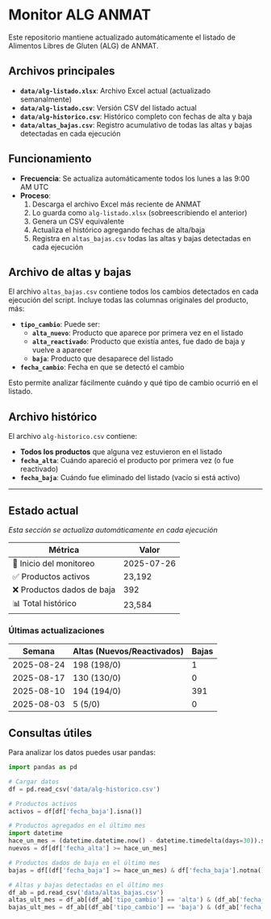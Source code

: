 # Monitor ALG ANMAT

Este repositorio mantiene actualizado automáticamente el listado de Alimentos Libres de Gluten (ALG) de ANMAT.

## Archivos principales

- **`data/alg-listado.xlsx`**: Archivo Excel actual (actualizado semanalmente)
- **`data/alg-listado.csv`**: Versión CSV del listado actual
- **`data/alg-historico.csv`**: Histórico completo con fechas de alta y baja
- **`data/altas_bajas.csv`**: Registro acumulativo de todas las altas y bajas detectadas en cada ejecución

## Funcionamiento

- **Frecuencia**: Se actualiza automáticamente todos los lunes a las 9:00 AM UTC
- **Proceso**: 
  1. Descarga el archivo Excel más reciente de ANMAT
  2. Lo guarda como `alg-listado.xlsx` (sobreescribiendo el anterior)
  3. Genera un CSV equivalente
  4. Actualiza el histórico agregando fechas de alta/baja
  5. Registra en `altas_bajas.csv` todas las altas y bajas detectadas en cada ejecución

## Archivo de altas y bajas

El archivo `altas_bajas.csv` contiene todos los cambios detectados en cada ejecución del script. Incluye todas las columnas originales del producto, más:

- **`tipo_cambio`**: Puede ser:
  - **`alta_nuevo`**: Producto que aparece por primera vez en el listado
  - **`alta_reactivado`**: Producto que existía antes, fue dado de baja y vuelve a aparecer
  - **`baja`**: Producto que desaparece del listado
- **`fecha_cambio`**: Fecha en que se detectó el cambio

Esto permite analizar fácilmente cuándo y qué tipo de cambio ocurrió en el listado.

## Archivo histórico

El archivo `alg-historico.csv` contiene:
- **Todos los productos** que alguna vez estuvieron en el listado
- **`fecha_alta`**: Cuándo apareció el producto por primera vez (o fue reactivado)
- **`fecha_baja`**: Cuándo fue eliminado del listado (vacío si está activo)

---

## Estado actual

_Esta sección se actualiza automáticamente en cada ejecución_

| Métrica | Valor |
|---------|-------|
| 📅 Inicio del monitoreo | 2025-07-26 |
| ✅ Productos activos | 23,192 |
| ❌ Productos dados de baja | 392 |
| 📊 Total histórico | 23,584 |

### Últimas actualizaciones

| Semana | Altas (Nuevos/Reactivados) | Bajas |
|--------|------------------------|-------|
| 2025-08-24 | 198 (198/0) | 1 |
| 2025-08-17 | 130 (130/0) | 0 |
| 2025-08-10 | 194 (194/0) | 391 |
| 2025-08-03 | 5 (5/0) | 0 |

## Consultas útiles

Para analizar los datos puedes usar pandas:

```python
import pandas as pd

# Cargar datos
df = pd.read_csv('data/alg-historico.csv')

# Productos activos
activos = df[df['fecha_baja'].isna()]

# Productos agregados en el último mes
import datetime
hace_un_mes = (datetime.datetime.now() - datetime.timedelta(days=30)).strftime('%Y-%m-%d')
nuevos = df[df['fecha_alta'] >= hace_un_mes]

# Productos dados de baja en el último mes
bajas = df[(df['fecha_baja'] >= hace_un_mes) & df['fecha_baja'].notna()]

# Altas y bajas detectadas en el último mes
df_ab = pd.read_csv('data/altas_bajas.csv')
altas_ult_mes = df_ab[(df_ab['tipo_cambio'] == 'alta') & (df_ab['fecha_cambio'] >= hace_un_mes)]
bajas_ult_mes = df_ab[(df_ab['tipo_cambio'] == 'baja') & (df_ab['fecha_cambio'] >= hace_un_mes)]
```
